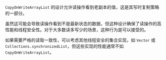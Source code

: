 `CopyOnWriteArrayList` 的设计允许读操作看到老副本的值，这是其写时复制策略的一部分。

虽然这可能会导致读操作看到不是最新状态的数据，但这种设计确保了读操作的高性能和线程安全性。对于大多数读多写少的场景，这种行为是可以接受的。

如果需要严格的读取一致性，可以考虑其他线程安全的集合实现，如 `Vector` 或 `Collections.synchronizedList`，但这些实现的性能通常不如 `CopyOnWriteArrayList`。